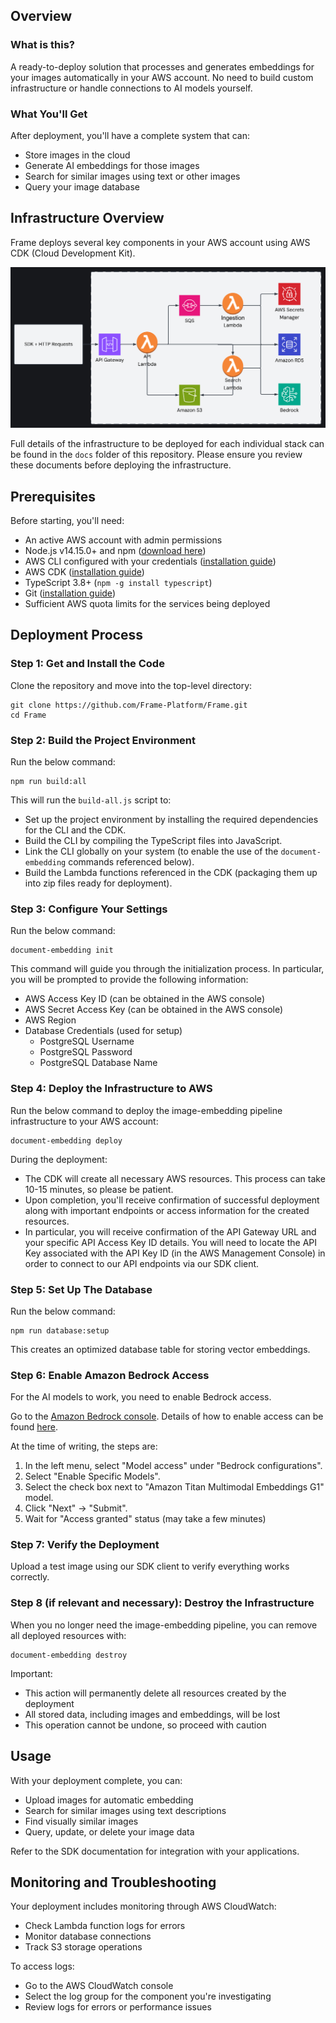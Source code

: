 ## Overview

### What is this?

A ready-to-deploy solution that processes and generates embeddings for your images automatically in your AWS account. No need to build custom infrastructure or handle connections to AI models yourself.

### What You'll Get

After deployment, you'll have a complete system that can:

- Store images in the cloud
- Generate AI embeddings for those images
- Search for similar images using text or other images
- Query your image database

## Infrastructure Overview

Frame deploys several key components in your AWS account using AWS CDK (Cloud Development Kit).

![cloud architecture diagram](./arch-diagram.png)

Full details of the infrastructure to be deployed for each individual stack can be found in the `docs` folder of this repository. Please ensure you review these documents before deploying the infrastructure.

## Prerequisites

Before starting, you'll need:

- An active AWS account with admin permissions
- Node.js v14.15.0+ and npm ([download here](https://nodejs.org/en/download/))
- AWS CLI configured with your credentials ([installation guide](https://docs.aws.amazon.com/cli/latest/userguide/))
- AWS CDK ([installation guide](https://docs.aws.amazon.com/cdk/v2/guide/getting_started.html))
- TypeScript 3.8+ (`npm -g install typescript`)
- Git ([installation guide](https://git-scm.com/book/en/v2/Getting-Started-Installing-Git))
- Sufficient AWS quota limits for the services being deployed

## Deployment Process

### Step 1: Get and Install the Code

Clone the repository and move into the top-level directory:

```console
git clone https://github.com/Frame-Platform/Frame.git
cd Frame
```

### Step 2: Build the Project Environment

Run the below command:

```console
npm run build:all
```

This will run the `build-all.js` script to:

- Set up the project environment by installing the required dependencies for the CLI and the CDK.
- Build the CLI by compiling the TypeScript files into JavaScript.
- Link the CLI globally on your system (to enable the use of the `document-embedding` commands referenced below).
- Build the Lambda functions referenced in the CDK (packaging them up into zip files ready for deployment).

### Step 3: Configure Your Settings

Run the below command:

```console
document-embedding init
```

This command will guide you through the initialization process. In particular, you will be prompted to provide the following information:

- AWS Access Key ID (can be obtained in the AWS console)
- AWS Secret Access Key (can be obtained in the AWS console)
- AWS Region
- Database Credentials (used for setup)
  - PostgreSQL Username
  - PostgreSQL Password
  - PostgreSQL Database Name

### Step 4: Deploy the Infrastructure to AWS

Run the below command to deploy the image-embedding pipeline infrastructure to your AWS account:

```console
document-embedding deploy
```

During the deployment:

- The CDK will create all necessary AWS resources. This process can take 10-15 minutes, so please be patient.
- Upon completion, you'll receive confirmation of successful deployment along with important endpoints or access information for the created resources.
- In particular, you will receive confirmation of the API Gateway URL and your specific API Access Key ID details. You will need to locate the API Key associated with the API Key ID (in the AWS Management Console) in order to connect to our API endpoints via our SDK client.

### Step 5: Set Up The Database

Run the below command:

```console
npm run database:setup
```

This creates an optimized database table for storing vector embeddings.

### Step 6: Enable Amazon Bedrock Access

For the AI models to work, you need to enable Bedrock access.

Go to the [Amazon Bedrock console](https://console.aws.amazon.com/bedrock). Details of how to enable access can be found [here](https://docs.aws.amazon.com/bedrock/latest/userguide/model-access-modify.html).

At the time of writing, the steps are:

1. In the left menu, select "Model access" under "Bedrock configurations".
2. Select "Enable Specific Models".
3. Select the check box next to "Amazon Titan Multimodal Embeddings G1" model.
4. Click "Next" → "Submit".
5. Wait for "Access granted" status (may take a few minutes)

### Step 7: Verify the Deployment

Upload a test image using our SDK client to verify everything works correctly.

### Step 8 (if relevant and necessary): Destroy the Infrastructure

When you no longer need the image-embedding pipeline, you can remove all deployed resources with:

```console
document-embedding destroy
```

Important:

- This action will permanently delete all resources created by the deployment
- All stored data, including images and embeddings, will be lost
- This operation cannot be undone, so proceed with caution

## Usage

With your deployment complete, you can:

- Upload images for automatic embedding
- Search for similar images using text descriptions
- Find visually similar images
- Query, update, or delete your image data

Refer to the SDK documentation for integration with your applications.

## Monitoring and Troubleshooting

Your deployment includes monitoring through AWS CloudWatch:

- Check Lambda function logs for errors
- Monitor database connections
- Track S3 storage operations

To access logs:

- Go to the AWS CloudWatch console
- Select the log group for the component you're investigating
- Review logs for errors or performance issues
